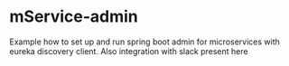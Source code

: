 # mService-admin
Example how to set up and run spring boot admin for microservices with eureka discovery client.
Also integration with slack present here
